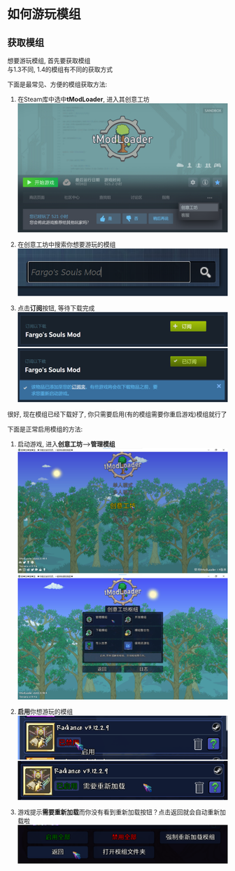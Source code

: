 # 如何游玩模组

## 获取模组

想要游玩模组, 首先要获取模组<br>
与1.3不同, 1.4的模组有不同的获取方式<br>

下面是最常见、方便的模组获取方法:

1. 在Steam库中选中**tModLoader**, 进入其创意工坊<br>
	![EnterTMLSteamWorkshop](tMLAssets/EnterTMLSteamWorkshop.png)

2. 在创意工坊中搜索你想要游玩的模组<br>
	![SearchWantedMod](tMLAssets/SearchWantedMod.png)

3. 点击**订阅**按钮, 等待下载完成<br>
	![SubscribeWorkshopItem](tMLAssets/SubscribeWorkshopItem.png)<br>
	![ItemIsSubscribedButMayRequireRestart](tMLAssets/ItemIsSubscribedButMayRequireRestart.png)
	
很好, 现在模组已经下载好了, 你只需要启用(有的模组需要你重启游戏)模组就行了

下面是正常启用模组的方法:
	
1. 启动游戏, 进入**创意工坊**-->**管理模组**<br>
	![EnterInGameWorkshop](tMLAssets/EnterInGameWorkshop.png)<br>
	![EnterManageMods](tMLAssets/EnterManageMods.png)

2. **启用**你想游玩的模组<br>
	![EnableWantedMod](tMLAssets/EnableWantedMod.png)<br>
	![EnabledButReloadIsRequired](tMLAssets/EnabledButReloadIsRequired.png)
	
3. 游戏提示**需要重新加载**而你没有看到重新加载按钮？点击返回就会自动重新加载啦<br>
	![ClickBackWillReload](tMLAssets/ClickBackWillReload.png)